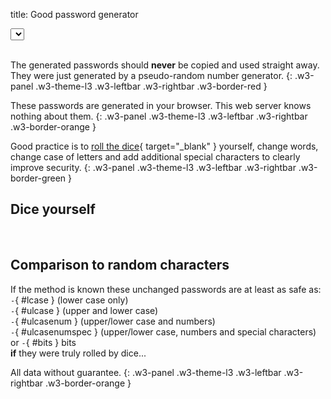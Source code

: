 title: Good password generator

<link rel="stylesheet" type="text/css" href="../../dice/slider.css">

<div class="w3-cell-row w3-margin-bottom">
  <div class="w3-cell">
    <select class="w3-select w3-border w3-theme-l1" name="wordlist" id="wordlist-dropdown" onchange="changeWordlist()"></select>
  </div>
  <div class="w3-cell">&nbsp;</div>
  <div class="w3-cell" id="wordlist-info"></div>
</div>
<input id="words-slider" class="slider w3-theme-l4" style="display: none;" type="range" min="2" max="10" onChange="generatePassword();">
<div class="w3-margin-bottom" id="generate-button"></div>
<div class="w3-row">
  <div id="text-password"></div>
  <div class="w3-twothird">
    <div id="result-password"></div>
  </div>
  <div class="w3-third w3-container">
    <div class="w3-small" id="text-dicerolls"></div>
    <div class="w3-small" id="result-dicerolls"></div>
  </div>
</div>

The generated passwords should **never** be copied and used straight away. They were just generated by a pseudo-random number generator.
{: .w3-panel .w3-theme-l3 .w3-leftbar .w3-rightbar .w3-border-red }

These passwords are generated in your browser. This web server knows nothing about them.
{: .w3-panel .w3-theme-l3 .w3-leftbar .w3-rightbar .w3-border-orange }

Good practice is to [roll the dice](https://en.wikipedia.org/wiki/Diceware){ target="_blank" } yourself, change words, change case of letters and add additional special characters to clearly improve security.
{: .w3-panel .w3-theme-l3 .w3-leftbar .w3-rightbar .w3-border-green }

## Dice yourself

<div class="w3-cell-row">
  <div id="dicerolls-input" class="w3-cell" style="width:50%"></div>
  <div class="w3-cell w3-cell-middle">&nbsp;</div>
  <div id="rollsword-output" class="w3-cell w3-cell-middle" style="width:47%"></div>
</div>

## Comparison to random characters

If the method is known these unchanged passwords are at least as safe as:  
`-`{ #lcase } (lower case only)  
`-`{ #ulcase } (upper and lower case)  
`-`{ #ulcasenum } (upper/lower case and numbers)  
`-`{ #ulcasenumspec } (upper/lower case, numbers and special characters)  
or `-`{ #bits } bits  
**if** they were truly rolled by dice...

All data without guarantee.
{: .w3-panel .w3-theme-l3 .w3-leftbar .w3-rightbar .w3-border-orange }

<script>
var lang = "en";
var sSource = "Source";
var sErrWordlists404 = "error: no wordlists found.";
var sErrWordlists = "error: couldn't fetch wordlists.";
var sErrWordlist404 = "error: wordlist not found.";
var sErrWordlist = "error: couldn't fetch wordlist.";
var sGenerate = "generate";
var sPasswords = "Passwords:";
var sDiceRolls = "Dice rolls:";
var sRollNotFound = "Dice rolls could not be found in the word list.";

let defaultOption = document.createElement('option');
defaultOption.text = 'Choose wordlist';
defaultOption.setAttribute('disabled', 'disabled');

var dicepath = "../../dice/";
</script>

<script type="text/javascript" src="../../dice/dice.js"></script>